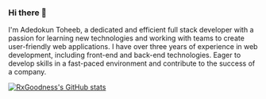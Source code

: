 ### Hi there 👋

I'm Adedokun Toheeb, a dedicated and efficient full stack developer with a passion for learning new technologies and working with teams to create user-friendly web applications. I have over three years of experience in web development, including front-end and back-end technologies.
Eager to develop skills in a fast-paced environment and contribute to the success of a company.

[![RxGoodness's GitHub stats](https://github-readme-stats.vercel.app/api?username=RxGoodness)](https://github.com/RxGoodness/github-readme-stats)

<!--
**RxGoodness/RxGoodness** is a ✨ _special_ ✨ repository because its `README.md` (this file) appears on your GitHub profile.

Here are some ideas to get you started:

- 🔭 I’m currently working on ...
- 🌱 I’m currently learning ...
- 👯 I’m looking to collaborate on ...
- 🤔 I’m looking for help with ...
- 💬 Ask me about ...
- 📫 How to reach me: ...
- 😄 Pronouns: ...
- ⚡ Fun fact: ...
-->
